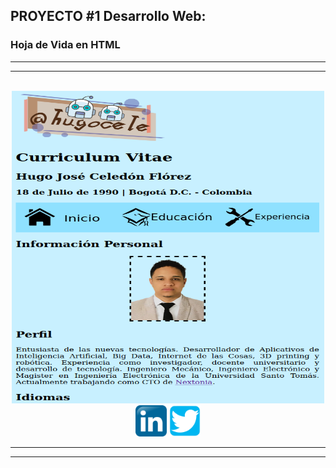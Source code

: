 ## PROYECTO #1 Desarrollo Web:

### Hoja de Vida en HTML

<hr><hr><br>

<div align="center">
  <img src="img/cv.png" width="500" height="500">
</div>

<div align="center">
  <a href="https://co.linkedin.com/in/hugo-celedon"><img src="img/linkedin.png" width="50"></a>
  <a href="https://twitter.com/hugocele"><img src="img/twitter.png" width="50"></a>
  <br>
</div>

<hr><hr>

